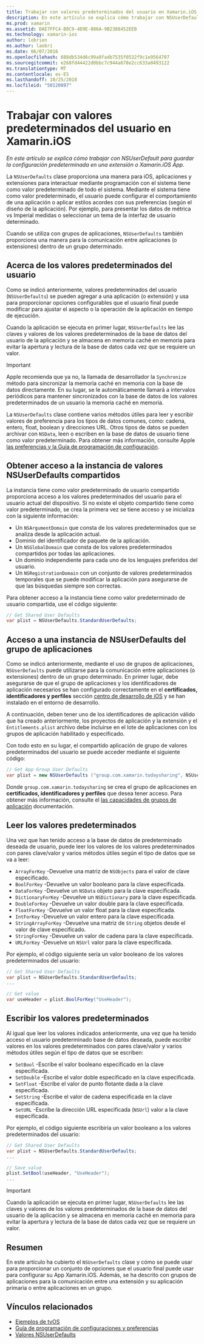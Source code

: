 ```yaml
---
title: Trabajar con valores predeterminados del usuario en Xamarin.iOS
description: En este artículo se explica cómo trabajar con NSUserDefaults para guardar la configuración predeterminada en una aplicación Xamarin iOS o la extensión. Describe NSUserDefaults un alto nivel y se explica cómo leer y escribir valores.
ms.prod: xamarin
ms.assetid: DAE7FFC4-B8C9-4D9E-886A-9B2388452EEB
ms.technology: xamarin-ios
author: lobrien
ms.author: laobri
ms.date: 06/07/2016
ms.openlocfilehash: 688db534d6c99a8fadb7535f0532f9c1e9564707
ms.sourcegitcommit: e268fd44422d0bbc7c944a678e2cc633a0493122
ms.translationtype: MT
ms.contentlocale: es-ES
ms.lasthandoff: 10/25/2018
ms.locfileid: "50120897"
---
```

# <a name="working-with-user-defaults-in-xamarinios"></a>Trabajar con valores predeterminados del usuario en Xamarin.iOS

_En este artículo se explica cómo trabajar con NSUserDefault para guardar la configuración predeterminada en una extensión o Xamarin.iOS App._


La `NSUserDefaults` clase proporciona una manera para iOS, aplicaciones y extensiones para interactuar mediante programación con el sistema tiene como valor predeterminado de todo el sistema. Mediante el sistema tiene como valor predeterminado, el usuario puede configurar el comportamiento de una aplicación o aplicar estilos acordes con sus preferencias (según el diseño de la aplicación). Por ejemplo, para presentar los datos de métrica vs Imperial medidas o seleccionar un tema de la interfaz de usuario determinado.

Cuando se utiliza con grupos de aplicaciones, `NSUserDefaults` también proporciona una manera para la comunicación entre aplicaciones (o extensiones) dentro de un grupo determinado.

<a name="About-User-Defaults" />

## <a name="about-user-defaults"></a>Acerca de los valores predeterminados del usuario

Como se indicó anteriormente, valores predeterminados del usuario (`NSUserDefaults`) se pueden agregar a una aplicación (o extensión) y usa para proporcionar opciones configurables que el usuario final puede modificar para ajustar el aspecto o la operación de la aplicación en tiempo de ejecución.

Cuando la aplicación se ejecuta en primer lugar, `NSUserDefaults` lee las claves y valores de los valores predeterminados de la base de datos del usuario de la aplicación y se almacena en memoria caché en memoria para evitar la apertura y lectura de la base de datos cada vez que se requiere un valor. 

> [!IMPORTANT]
> Apple recomienda que ya no, la llamada de desarrollador la `Synchronize` método para sincronizar la memoria caché en memoria con la base de datos directamente. En su lugar, se le automáticamente llamará a intervalos periódicos para mantener sincronizados con la base de datos de los valores predeterminados de un usuario la memoria caché en memoria.

La `NSUserDefaults` clase contiene varios métodos útiles para leer y escribir valores de preferencia para los tipos de datos comunes, como: cadena, entero, float, boolean y direcciones URL. Otros tipos de datos se pueden archivar con `NSData`, leen o escriben en la base de datos de usuario tiene como valor predeterminado. Para obtener más información, consulte Apple [las preferencias y la Guía de programación de configuración](https://developer.apple.com/library/mac/documentation/Cocoa/Conceptual/UserDefaults/Introduction/Introduction.html#//apple_ref/doc/uid/10000059i).

<a name="Accessing-the-Shared-NSUserDefaults-Instance" />

## <a name="accessing-the-shared-nsuserdefaults-instance"></a>Obtener acceso a la instancia de valores NSUserDefaults compartidos 

La instancia tiene como valor predeterminado de usuario compartido proporciona acceso a los valores predeterminados del usuario para el usuario actual del dispositivo. Si no existe el objeto compartido tiene como valor predeterminado, se crea la primera vez se tiene acceso y se inicializa con la siguiente información:

- Un `NSArgumentDomain` que consta de los valores predeterminados que se analiza desde la aplicación actual.
- Dominio del identificador de paquete de la aplicación.
- Un `NSGlobalDomain` que consta de los valores predeterminados compartidos por todas las aplicaciones.
- Un dominio independiente para cada uno de los lenguajes preferidos del usuario.
- Un `NSRegistrationDomain` con un conjunto de valores predeterminados temporales que se puede modificar la aplicación para asegurarse de que las búsquedas siempre son correctas.

Para obtener acceso a la instancia tiene como valor predeterminado de usuario compartida, use el código siguiente:

```csharp
// Get Shared User Defaults
var plist = NSUserDefaults.StandardUserDefaults;
```

<a name="Accessing-an-App-Group-NSUserDefaults-Instance" />

## <a name="accessing-an-app-group-nsuserdefaults-instance"></a>Acceso a una instancia de NSUserDefaults del grupo de aplicaciones

Como se indicó anteriormente, mediante el uso de grupos de aplicaciones, `NSUserDefaults` puede utilizarse para la comunicación entre aplicaciones (o extensiones) dentro de un grupo determinado. En primer lugar, debe asegurarse de que el grupo de aplicaciones y los identificadores de aplicación necesarios se han configurado correctamente en el **certificados, identificadores y perfiles** sección [centro de desarrollo de iOS](https://developer.apple.com/devcenter/ios/) y se han instalado en el entorno de desarrollo.

A continuación, deben tener uno de los identificadores de aplicación válido que ha creado anteriormente, los proyectos de aplicación y la extensión y el `Entitlements.plist` archivo debe incluirse en el lote de aplicaciones con los grupos de aplicación habilitado y especificado.

Con todo esto en su lugar, el compartido aplicación de grupo de valores predeterminados del usuario se puede acceder mediante el siguiente código:

```csharp
// Get App Group User Defaults
var plist = new NSUserDefaults ("group.com.xamarin.todaysharing", NSUserDefaultsType.SuiteName);
```

Donde `group.com.xamarin.todaysharing` se crea el grupo de aplicaciones en **certificados, identificadores y perfiles** que desea tener acceso. Para obtener más información, consulte el [las capacidades de grupos de aplicación](~/ios/deploy-test/provisioning/capabilities/app-groups-capabilities.md) documentación.

<a name="Reading-Default-Values" />

## <a name="reading-default-values"></a>Leer los valores predeterminados

Una vez que han tenido acceso a la base de datos de predeterminado deseada de usuario, puede leer los valores de los valores predeterminados con pares clave/valor y varios métodos útiles según el tipo de datos que se va a leer:

- `ArrayForKey` -Devuelve una matriz de `NSObjects` para el valor de clave especificado.
- `BoolForKey` -Devuelve un valor booleano para la clave especificada.
- `DataForKey` -Devuelve un `NSData` objeto para la clave especificada.
- `DictionaryForKey` -Devuelve un `NSDictionary` para la clave especificada.
- `DoubleForKey` -Devuelve un valor double para la clave especificada.
- `FloatForKey` -Devuelve un valor float para la clave especificada.
- `IntForKey` -Devuelve un valor entero para la clave especificada.
- `StringArrayForKey` -Devuelve una matriz de `String` objetos desde el valor de clave especificado.
- `StringForKey` -Devuelve un valor de cadena para la clave especificada.
- `URLForKey` -Devuelve un `NSUrl` valor para la clave especificada.

Por ejemplo, el código siguiente sería un valor booleano de los valores predeterminados del usuario:

```csharp
// Get Shared User Defaults
var plist = NSUserDefaults.StandardUserDefaults;
...

// Get value
var useHeader = plist.BoolForKey("UseHeader");

```

<a name="Writing-Default-Values" />

## <a name="writing-default-values"></a>Escribir los valores predeterminados

Al igual que leer los valores indicados anteriormente, una vez que ha tenido acceso el usuario predeterminado base de datos deseada, puede escribir valores en los valores predeterminados con pares clave/valor y varios métodos útiles según el tipo de datos que se escriben:

- `SetBool` -Escribe el valor booleano especificado en la clave especificada.
- `SetDouble` -Escribe el valor doble especificado en la clave especificada.
- `SetFloat` -Escribe el valor de punto flotante dada a la clave especificada.
- `SetString` -Escribe el valor de cadena especificada en la clave especificada.
- `SetURL` -Escribe la dirección URL especificada (`NSUrl`) valor a la clave especificada.

Por ejemplo, el código siguiente escribiría un valor booleano a los valores predeterminados del usuario:

```csharp
// Get Shared User Defaults
var plist = NSUserDefaults.StandardUserDefaults;
...

// Save value
plist.SetBool(useHeader, "UseHeader");
...

```

> [!IMPORTANT]
> Cuando la aplicación se ejecuta en primer lugar, `NSUserDefaults` lee las claves y valores de los valores predeterminados de la base de datos del usuario de la aplicación y se almacena en memoria caché en memoria para evitar la apertura y lectura de la base de datos cada vez que se requiere un valor.



<a name="Summary" />

## <a name="summary"></a>Resumen

En este artículo ha cubierto el `NSUserDefaults` clase y cómo se puede usar para proporcionar un conjunto de opciones que el usuario final puede usar para configurar su App Xamarin.iOS. Además, se ha descrito con grupos de aplicaciones para la comunicación entre una extensión y su aplicación primaria o entre aplicaciones en un grupo.


## <a name="related-links"></a>Vínculos relacionados

- [Ejemplos de tvOS](https://developer.xamarin.com/samples/tvos/all/)
- [Guía de programación de configuraciones y preferencias](https://developer.apple.com/library/mac/documentation/Cocoa/Conceptual/UserDefaults/Introduction/Introduction.html#//apple_ref/doc/uid/10000059i)
- [Valores NSUserDefaults](https://developer.apple.com/library/mac/documentation/Cocoa/Reference/Foundation/Classes/NSUserDefaults_Class/#//apple_ref/doc/constant_group/NSUserDefaults_Domains)
